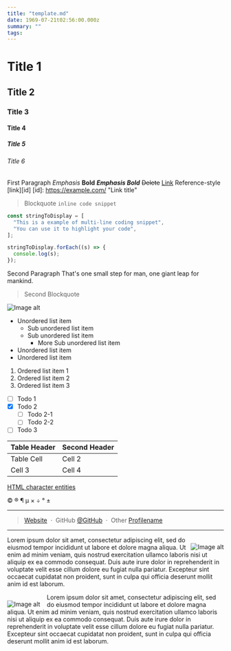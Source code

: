 ```yaml
---
title: "template.md"
date: 1969-07-21t02:56:00.000z
summary: ""
tags:
---
```


# Title 1

## Title 2

### Title 3

#### Title 4

##### Title 5

###### Title 6

First Paragraph
_Emphasis_
**Bold**
**_Emphasis Bold_**
~~Delete~~
[Link](https://example.com "Link title")
Reference-style [link][id]
[id]: https://example.com/ "Link title"
> Blockquote `inline code snippet`

```javascript
const stringToDisplay = [
  "This is a example of multi-line coding snippet",
  "You can use it to highlight your code",
];

stringToDisplay.forEach((s) => {
  console.log(s);
});
```

Second Paragraph That's one small step for man, one giant leap for mankind.

> Second Blockquote

![Image alt](https://picsum.photos/24/24/ "Image title")

- Unordered list item
  - Sub unordered list item
  - Sub unordered list item
    - More Sub unordered list item
- Unordered list item
- Unordered list item

1. Ordered list item 1
2. Ordered list item 2
3. Ordered list item 3

- [ ] Todo 1
- [x] Todo 2
  - [ ] Todo 2-1
  - [ ] Todo 2-2
- [ ] Todo 3

| Table Header | Second Header |
| ------------ | ------------- |
| Table Cell   | Cell 2        |
| Cell 3       | Cell 4        |

[HTML character entities](https://en.wikipedia.org/wiki/List_of_XML_and_HTML_character_entity_references#Character_entity_references_in_HTML)

&copy; &reg; &para; &micro; &times; &divide; &deg; &plusmn;

---

> [Website](https://www.example.com) &nbsp;&middot;&nbsp;
> GitHub [@GitHub](https://github.com/GitHub) &nbsp;&middot;&nbsp;
> Other [Profilename](https://othersocialmedia.com/Profile)

---

<img src="https://picsum.photos/128/128/" alt="Image alt" title="Image title" style="padding-top: 1.125em; float: right;">

Lorem ipsum dolor sit amet, consectetur adipiscing elit, sed do eiusmod tempor incididunt ut labore et dolore magna aliqua. Ut enim ad minim veniam, quis nostrud exercitation ullamco laboris nisi ut aliquip ex ea commodo consequat. Duis aute irure dolor in reprehenderit in voluptate velit esse cillum dolore eu fugiat nulla pariatur. Excepteur sint occaecat cupidatat non proident, sunt in culpa qui officia deserunt mollit anim id est laborum.

<div style="clear: both;" />
<img src="https://picsum.photos/128/128/" alt="Image alt" title="Image title" style="padding-top: 1.125em; padding-right: 1.125em;  float: left;">

Lorem ipsum dolor sit amet, consectetur adipiscing elit, sed do eiusmod tempor incididunt ut labore et dolore magna aliqua. Ut enim ad minim veniam, quis nostrud exercitation ullamco laboris nisi ut aliquip ex ea commodo consequat. Duis aute irure dolor in reprehenderit in voluptate velit esse cillum dolore eu fugiat nulla pariatur. Excepteur sint occaecat cupidatat non proident, sunt in culpa qui officia deserunt mollit anim id est laborum.

<div style="clear: both;" />